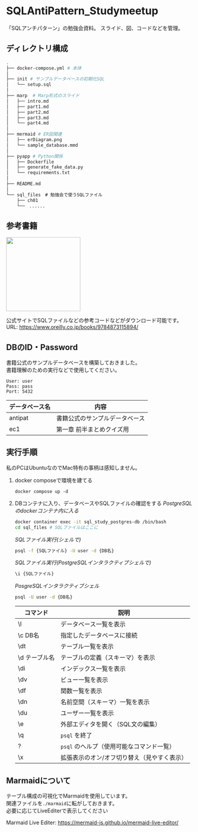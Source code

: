 # SQLAntiPattern_Studymeetup
「SQLアンチパターン」の勉強会資料。
スライド、図、コードなどを管理。

## ディレクトリ構成
```sh
.
├── docker-compose.yml # 本体
│
├── init # サンプルデータベースの初期化SQL
│   └── setup.sql
│
├── marp  # Marp形式のスライド
│   ├── intro.md
│   ├── part1.md
│   ├── part2.md
│   ├── part3.md
│   └── part4.md
│
├── mermaid # ER図関連
│   ├── erDiagram.png
│   └── sample_database.mmd
│
├── pyapp # Python関係
│   ├── Dockerfile
│   ├── generate_fake_data.py
│   └── requirements.txt
│
├── README.md
│
└── sql_files　# 勉強会で使うSQLファイル
    ├── ch01
    └──　......
```

## 参考書籍
<img src=https://www.oreilly.co.jp/books/images/picture_large978-4-87311-589-4.jpeg width=200>

公式サイトでSQLファイルなどの参考コードなどがダウンロード可能です。<br>
URL: https://www.oreilly.co.jp/books/9784873115894/

## DBのID・Password
書籍公式のサンプルデータベースを構築しておきました。<br>
書籍理解のための実行などで使用してください。<br>
```
User: user 
Pass: pass 
Port: 5432
```
|データベース名|内容|
|-|-|
|antipat|書籍公式のサンプルデータベース|
|ec1|第一章 前半まとめクイズ用|

## 実行手順
私のPCはUbuntuなのでMac特有の事柄は感知しません。


1. docker composeで環境を建てる
    ```
    docker compose up -d
    ```
1. DBコンテナに入り、データベースやSQLファイルの確認をする
    *PostgreSQLのdockerコンテナ内に入る*
    ```bash
    docker container exec -it sql_study_postgres-db /bin/bash
    cd sql_files # SQLファイルはここに
    ```

    *SQLファイル実行(シェルで)*
    ```bash
    psql -f {SQLファイル} -U user -d {DB名} 
    ```
    *SQLファイル実行(PostgreSQLインタラクティブシェルで)*
    ```sql
    \i {SQLファイル}
    ```
    *PosgreSQLインタラクティブシェル*
    ```bash
    psql -U user -d {DB名}
    ```

    | コマンド   | 説明                                      |
    |------------|-------------------------------------------|
    | \l         | データベース一覧を表示                    |
    | \c DB名    | 指定したデータベースに接続                |
    | \dt        | テーブル一覧を表示                        |
    | \d テーブル名 | テーブルの定義（スキーマ）を表示        |
    | \di        | インデックス一覧を表示                    |
    | \dv        | ビュー一覧を表示                          |
    | \df        | 関数一覧を表示                            |
    | \dn        | 名前空間（スキーマ）一覧を表示            |
    | \du        | ユーザー一覧を表示                        |
    | \e         | 外部エディタを開く（SQL文の編集）         |
    | \q         | `psql` を終了                             |
    | \?         | `psql` のヘルプ（使用可能なコマンド一覧） |
    | \x         | 拡張表示のオン/オフ切り替え（見やすく表示）|

## Marmaidについて
テーブル構成の可視化でMarmaidを使用しています。<br>
関連ファイルを`./marmaid`に転がしておきます。<br>
必要に応じてLiveEditerで表示してください<br>

Marmaid Live Editer: https://mermaid-js.github.io/mermaid-live-editor/
